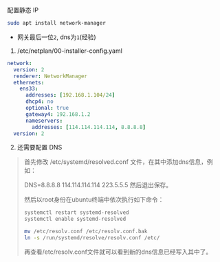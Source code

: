 配置静态 IP

```sh
sudo apt install network-manager
```

- 网关最后一位`2`,  dns为`1`(经验)

1.  /etc/netplan/00-installer-config.yaml

```yaml
network:
  version: 2
  renderer: NetworkManager
  ethernets:
    ens33:
      addresses: [192.168.1.104/24]
      dhcp4: no
      optional: true
      gateway4: 192.168.1.2
      nameservers:
        addresses: [114.114.114.114, 8.8.8.8]
  version: 2
```

2. 还需要配置 DNS

> 首先修改 /etc/systemd/resolved.conf 文件，在其中添加dns信息，例如：
>
> DNS=8.8.8.8 114.114.114.114 223.5.5.5
> 然后退出保存。
>
> 然后以root身份在ubuntu终端中依次执行如下命令：
>
> ```sh
> systemctl restart systemd-resolved
> systemctl enable systemd-resolved
> 
> mv /etc/resolv.conf /etc/resolv.conf.bak
> ln -s /run/systemd/resolve/resolv.conf /etc/
> ```
>
>
> 再查看/etc/resolv.conf文件就可以看到新的dns信息已经写入其中了。